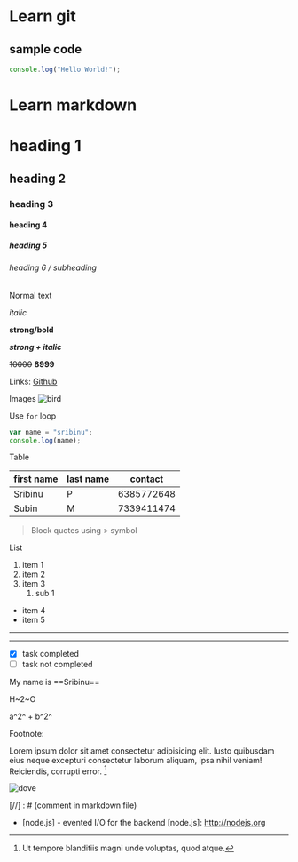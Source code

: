 # Learn git

## sample code

```javascript
console.log("Hello World!");
```

# Learn markdown

# heading 1

## heading 2

### heading 3

#### heading 4

##### heading 5

###### heading 6 / subheading

Normal text

_italic_

**strong/bold**

**_strong + italic_**

~~10000~~ **8999**

Links:
[Github](https://github.com/sribinu "@sribinu")

Images
![bird](https://cdn.britannica.com/10/250610-050-BC5CCDAF/Zebra-finch-Taeniopygia-guttata-bird.jpg)

Use `for` loop

```javascript
var name = "sribinu";
console.log(name);
```

Table

| first name | last name | contact    |
| ---------- | --------- | ---------- |
| Sribinu    | P         | 6385772648 |
| Subin      | M         | 7339411474 |

> Block quotes using > symbol

List

1. item 1
1. item 2
1. item 3
   1. sub 1

- item 4
- item 5

---

---

- [x] task completed
- [ ] task not completed

My name is ==Sribinu==

H~2~O

a^2^ + b^2^

Footnote:

Lorem ipsum dolor sit amet consectetur adipisicing elit. Iusto quibusdam
eius neque excepturi consectetur laborum aliquam, ipsa nihil veniam!
Reiciendis, corrupti error. [^1]

![dove]

[^1]:
    Ut tempore blanditiis magni unde voluptas,
    quod atque.

[//] : # (comment in markdown file)

[dove]: https://encrypted-tbn0.gstatic.com/images?q=tbn:ANd9GcTpFnevHU847QN3AJOczohLU2l8zufcESnbhQ&s

- [node.js] - evented I/O for the backend
  [node.js]: <http://nodejs.org>

